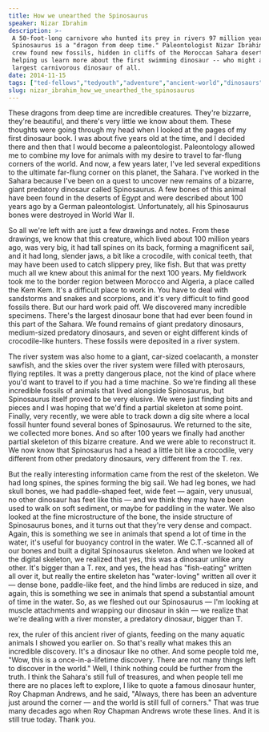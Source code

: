 ```yaml
---
title: How we unearthed the Spinosaurus
speaker: Nizar Ibrahim
description: >-
 A 50-foot-long carnivore who hunted its prey in rivers 97 million years ago, the
 Spinosaurus is a "dragon from deep time." Paleontologist Nizar Ibrahim and his
 crew found new fossils, hidden in cliffs of the Moroccan Sahara desert, that are
 helping us learn more about the first swimming dinosaur -- who might also be the
 largest carnivorous dinosaur of all.
date: 2014-11-15
tags: ["ted-fellows","tedyouth","adventure","ancient-world","dinosaurs","paleontology"]
slug: nizar_ibrahim_how_we_unearthed_the_spinosaurus
---
```


These dragons from deep time are incredible creatures. They're bizzarre, they're
beautiful, and there's very little we know about them. These thoughts were going through my
head when I looked at the pages of my first dinosaur book. I was about five years old at
the time, and I decided there and then that I would become a paleontologist. Paleontology
allowed me to combine my love for animals with my desire to travel to far-flung corners
of the world. And now, a few years later, I've led several expeditions to the ultimate
far-flung corner on this planet, the Sahara. I've worked in the Sahara because I've been
on a quest to uncover new remains of a bizarre, giant predatory dinosaur called
Spinosaurus. A few bones of this animal have been found in the deserts of Egypt and were
described about 100 years ago by a German paleontologist. Unfortunately, all his
Spinosaurus bones were destroyed in World War II.

So all we're left with are just a few drawings and notes. From these drawings, we know that
this creature, which lived about 100 million years ago, was very big, it had tall spines
on its back, forming a magnificent sail, and it had long, slender jaws, a bit like a
crocodile, with conical teeth, that may have been used to catch slippery prey, like fish.
But that was pretty much all we knew about this animal for the next 100 years. My
fieldwork took me to the border region between Morocco and Algeria, a place called the Kem
Kem. It's a difficult place to work in. You have to deal with sandstorms and snakes and
scorpions, and it's very difficult to find good fossils there. But our hard work paid off.
We discovered many incredible specimens. There's the largest dinosaur bone that had ever
been found in this part of the Sahara. We found remains of giant predatory dinosaurs,
medium-sized predatory dinosaurs, and seven or eight different kinds of crocodile-like
hunters. These fossils were deposited in a river system.

The river system was also home to a giant, car-sized coelacanth, a monster sawfish, and
the skies over the river system were filled with pterosaurs, flying reptiles. It was a
pretty dangerous place, not the kind of place where you'd want to travel to if you had a
time machine. So we're finding all these incredible fossils of animals that lived
alongside Spinosaurus, but Spinosaurus itself proved to be very elusive. We were just
finding bits and pieces and I was hoping that we'd find a partial skeleton at some
point. Finally, very recently, we were able to track down a dig site where a local fossil
hunter found several bones of Spinosaurus. We returned to the site, we collected more
bones. And so after 100 years we finally had another partial skeleton of this bizarre
creature. And we were able to reconstruct it. We now know that Spinosaurus had a head a
little bit like a crocodile, very different from other predatory dinosaurs, very
different from the T. rex.

But the really interesting information came from the rest of the skeleton. We had long
spines, the spines forming the big sail. We had leg bones, we had skull bones, we had
paddle-shaped feet, wide feet — again, very unusual, no other dinosaur has feet like this
— and we think they may have been used to walk on soft sediment, or maybe for paddling in
the water. We also looked at the fine microstructure of the bone, the inside structure of
Spinosaurus bones, and it turns out that they're very dense and compact. Again, this is
something we see in animals that spend a lot of time in the water, it's useful for
buoyancy control in the water. We C.T.-scanned all of our bones and built a digital
Spinosaurus skeleton. And when we looked at the digital skeleton, we realized that yes,
this was a dinosaur unlike any other. It's bigger than a T. rex, and yes, the head has
"fish-eating" written all over it, but really the entire skeleton has "water-loving"
written all over it — dense bone, paddle-like feet, and the hind limbs are reduced in
size, and again, this is something we see in animals that spend a substantial amount of
time in the water. So, as we fleshed out our Spinosaurus — I'm looking at muscle
attachments and wrapping our dinosaur in skin — we realize that we're dealing with a river
monster, a predatory dinosaur, bigger than T.

rex, the ruler of this ancient river of giants, feeding on the many aquatic animals I
showed you earlier on. So that's really what makes this an incredible discovery. It's a
dinosaur like no other. And some people told me, "Wow, this is a once-in-a-lifetime
discovery. There are not many things left to discover in the world." Well, I think nothing
could be further from the truth. I think the Sahara's still full of treasures, and when
people tell me there are no places left to explore, I like to quote a famous dinosaur
hunter, Roy Chapman Andrews, and he said, "Always, there has been an adventure just around
the corner — and the world is still full of corners." That was true many decades ago when
Roy Chapman Andrews wrote these lines. And it is still true today. Thank
you.

<!--
ad_duration=3.33
comment_count=35
event="TEDYouth 2014"
external_start_time=0
has_talk_citation=0
intro_duration=11.82
is_subtitle_required="False"
is_talk_featured="True"
language="en"
language_swap="False"
native_language="en"
number_of_related_talks=6
number_of_speakers=1
number_of_subtitled_videos=34
number_of_tags=6
number_of_talk_download_languages=34
number_of_talk_more_resources=1
number_of_talk_recommendations=0
number_of_talks_take_actions=0
post_ad_duration=0.83
published_timestamp="2015-04-24 15:00:32"
recording_date="2014-11-15"
speaker_description="Paleontologist"
speaker_is_published=1
speaker_name="Nizar Ibrahim"
talk_name="How we unearthed the Spinosaurus"
talks_tags=["ted-fellows","tedyouth","adventure","ancient-world","dinosaurs","paleontology"]
talks_take_action=[]
url_audio="https://download.ted.com/talks/NizarIbrahim_2014Y.mp3?apikey=acme-roadrunner"
url_photo_speaker="https://pe.tedcdn.com/images/ted/c7696b1b803ce98b61e8d7cf28cd13b23a553c98_254x191.jpg"
url_photo_talk="https://pe.tedcdn.com/images/ted/61296ee39a8d6226e460826a8ac69243d188444a_2880x1620.jpg"
url_webpage="https://www.ted.com/talks/nizar_ibrahim_how_we_unearthed_the_spinosaurus"
video_type_name="TED Stage Talk"
-->